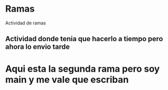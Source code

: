 # Ramas
Actividad de ramas
## Actividad donde tenia que hacerlo a tiempo pero ahora lo envio tarde

# Aqui esta la segunda rama pero soy main y me vale que escriban


